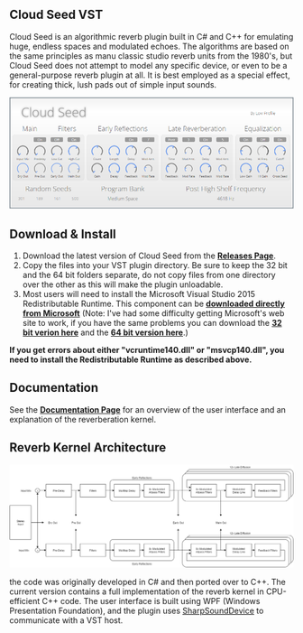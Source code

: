 ## Cloud Seed VST

Cloud Seed is an algorithmic reverb plugin built in C# and C++ for emulating huge, endless spaces and modulated echoes. The algorithms are based on the same principles as manu classic studio reverb units from the 1980's, but Cloud Seed does not attempt to model any specific device, or even to be a general-purpose reverb plugin at all. It is best employed as a special effect, for creating thick, lush pads out of simple input sounds. 

![](Documentation/Screenshot.png)

## Download & Install

1. Download the latest version of Cloud Seed from the [**Releases Page**](https://github.com/ValdemarOrn/CloudSeed/releases).
2. Copy the files into your VST plugin directory. Be sure to keep the 32 bit and the 64 bit folders separate, do not copy files from one directory over the other as this will make the plugin unloadable.  
3. Most users will need to install the Microsoft Visual Studio 2015 Redistributable Runtime. This component can be [**downloaded directly from Microsoft**](https://www.microsoft.com/en-us/download/details.aspx?id=48145) (Note: I've had some difficulty getting Microsoft's web site to work, if you have the same problems you can download the [**32 bit verion here**](http://download.microsoft.com/download/9/3/F/93FCF1E7-E6A4-478B-96E7-D4B285925B00/vc_redist.x86.exe) and the [**64 bit version here**](http://download.microsoft.com/download/9/3/F/93FCF1E7-E6A4-478B-96E7-D4B285925B00/vc_redist.x64.exe).)

**If you get errors about either "vcruntime140.dll" or 
"msvcp140.dll", you need to install the Redistributable Runtime as described above.**


## Documentation

See the [**Documentation Page**](https://github.com/ValdemarOrn/CloudSeed/tree/master/Documentation) for an overview of the user interface and an explanation of the reverberation kernel.

## Reverb Kernel Architecture

![](Documentation/CloudSeed.png)

the code was originally developed in C# and then ported over to C++. The current version contains a full implementation of the reverb kernel in CPU-efficient C++ code. The user interface is built using WPF (Windows Presentation Foundation), and the plugin uses [SharpSoundDevice](https://github.com/ValdemarOrn/SharpSoundDevice) to communicate with a VST host.